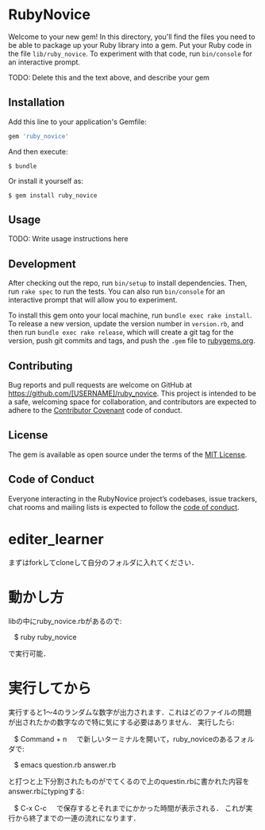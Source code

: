# RubyNovice

Welcome to your new gem! In this directory, you'll find the files you need to be able to package up your Ruby library into a gem. Put your Ruby code in the file `lib/ruby_novice`. To experiment with that code, run `bin/console` for an interactive prompt.

TODO: Delete this and the text above, and describe your gem

## Installation

Add this line to your application's Gemfile:

```ruby
gem 'ruby_novice'
```

And then execute:

    $ bundle

Or install it yourself as:

    $ gem install ruby_novice

## Usage

TODO: Write usage instructions here

## Development

After checking out the repo, run `bin/setup` to install dependencies. Then, run `rake spec` to run the tests. You can also run `bin/console` for an interactive prompt that will allow you to experiment.

To install this gem onto your local machine, run `bundle exec rake install`. To release a new version, update the version number in `version.rb`, and then run `bundle exec rake release`, which will create a git tag for the version, push git commits and tags, and push the `.gem` file to [rubygems.org](https://rubygems.org).

## Contributing

Bug reports and pull requests are welcome on GitHub at https://github.com/[USERNAME]/ruby_novice. This project is intended to be a safe, welcoming space for collaboration, and contributors are expected to adhere to the [Contributor Covenant](http://contributor-covenant.org) code of conduct.

## License

The gem is available as open source under the terms of the [MIT License](https://opensource.org/licenses/MIT).

## Code of Conduct

Everyone interacting in the RubyNovice project’s codebases, issue trackers, chat rooms and mailing lists is expected to follow the [code of conduct](https://github.com/[USERNAME]/ruby_novice/blob/master/CODE_OF_CONDUCT.md).
# editer_learner
まずはforkしてcloneして自分のフォルダに入れてください．

# 動かし方
libの中にruby_novice.rbがあるので:

    $ ruby ruby_novice
    
で実行可能．

# 実行してから
実行すると1〜4のランダムな数字が出力されます．これはどのファイルの問題が出されたかの数字なので特に気にする必要はありません．
実行したら:

    $ Command + n
    
で新しいターミナルを開いて，ruby_noviceのあるフォルダで:

    $ emacs question.rb answer.rb

と打つと上下分割されたものがでてくるので上のquestin.rbに書かれた内容をanswer.rbにtypingする:

    $ C-x C-c
    
で保存するとそれまでにかかった時間が表示される．
これが実行から終了までの一連の流れになります．




